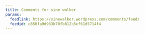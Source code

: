 ```yaml
---
title: Comments for sine walker
params:
  feedlink: https://sinewalker.wordpress.com/comments/feed/
  feedid: c850fa9d983b70fb812b5cf61d5714f4
---
```


